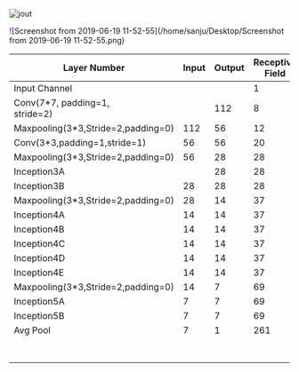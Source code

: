 

![jout](/home/sanju/Downloads/jout.png)

![Screenshot from 2019-06-19 11-52-55](/home/sanju/Desktop/Screenshot from 2019-06-19 11-52-55.png)

| Layer Number                        | Input | Output | Receptive Field | jumpIn |
| ----------------------------------- | ----- | ------ | --------------- | ------ |
| Input Channel                       |       |        | 1               | 1      |
| Conv(7*7, padding=1,<br />stride=2) |       | 112    | 8               | 1      |
| Maxpooling(3*3,Stride=2,padding=0)  | 112   | 56     | 12              | 2*1    |
| Conv(3*3,padding=1,stride=1)        | 56    | 56     | 20              | 4      |
| Maxpooling(3*3,Stride=2,padding=0)  | 56    | 28     | 28              | 4      |
| Inception3A                         |       | 28     | 28              | 8      |
| Inception3B                         | 28    | 28     | 28              | 8      |
| Maxpooling(3*3,Stride=2,padding=0)  | 28    | 14     | 37              | 8      |
| Inception4A                         | 14    | 14     | 37              | 16     |
| Inception4B                         | 14    | 14     | 37              | 16     |
| Inception4C                         | 14    | 14     | 37              | 16     |
| Inception4D                         | 14    | 14     | 37              | 16     |
| Inception4E                         | 14    | 14     | 37              | 16     |
| Maxpooling(3*3,Stride=2,padding=0)  | 14    | 7      | 69              | 16     |
| Inception5A                         | 7     | 7      | 69              | 32     |
| Inception5B                         | 7     | 7      | 69              | 32     |
| Avg Pool                            | 7     | 1      | 261             | 32     |
|                                     |       |        |                 | 32     |
|                                     |       |        |                 |        |
|                                     |       |        |                 |        |
|                                     |       |        |                 |        |


